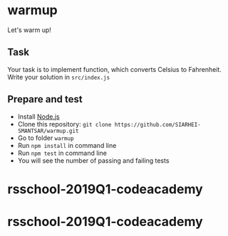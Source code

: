 # warmup
Let's warm up!

## Task

Your task is to implement function, which converts Celsius to Fahrenheit.
Write your solution in `src/index.js`

## Prepare and test

- Install [Node.js](https://nodejs.org/en/)
- Clone this repository: `git clone https://github.com/SIARHEI-SMANTSAR/warmup.git`
- Go to folder `warmup`
- Run `npm install` in command line
- Run `npm test` in command line
- You will see the number of passing and failing tests
# rsschool-2019Q1-codeacademy
# rsschool-2019Q1-codeacademy
